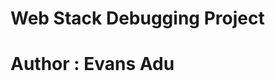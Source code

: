 Web Stack Debugging Project
=======================================
Author : Evans Adu
=======================================
